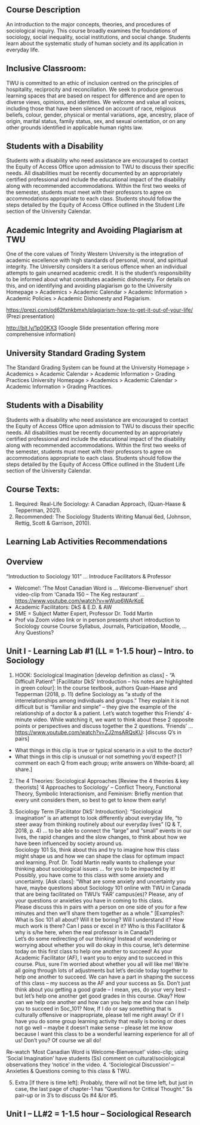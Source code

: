 


## Course Description
An introduction to the major concepts, theories, and procedures of sociological inquiry. This course broadly examines the foundations of sociology, social inequality, social institutions, and social change. Students learn about the systematic study of human society and its application in everyday life.


## Inclusive Classroom:
TWU is committed to an ethic of inclusion centred on the principles of hospitality, reciprocity and reconciliation. We seek to produce generous learning spaces that are based on respect for difference and are open to diverse views, opinions, and identities. We welcome and value all voices, including those that have been silenced on account of race, religious beliefs, colour, gender, physical or mental variations, age, ancestry, place of origin, marital status, family status, sex, and sexual orientation, or on any other grounds identified in applicable human rights law.


## Students with a Disability
Students with a disability who need assistance are encouraged to contact the Equity of Access Office upon admission to TWU to discuss their specific needs. All disabilities must be recently documented by an appropriately certified professional and include the educational impact of the disability along with recommended accommodations. Within the first two weeks of the semester, students must meet with their professors to agree on accommodations appropriate to each class. Students should follow the steps detailed by the Equity of Access Office outlined in the Student Life section of the University Calendar.


## Academic Integrity and Avoiding Plagiarism at TWU
One of the core values of Trinity Western University is the integration of academic excellence with high standards of personal, moral, and spiritual integrity. The University considers it a serious offence when an individual attempts to gain unearned academic credit. It is the student’s responsibility to be informed about what constitutes academic dishonesty. For details on this, and on identifying and avoiding plagiarism go to the University Homepage > Academics > Academic Calendar > Academic Information > Academic Policies > Academic Dishonesty and Plagiarism.

https://prezi.com/od62fxnkbmxh/plagiarism-how-to-get-it-out-of-your-life/ (Prezi presentation)

http://bit.ly/1p00KX3  (Google Slide presentation offering more comprehensive information)


## University Standard Grading System
The Standard Grading System can be found at the University Homepage > Academics > Academic Calendar > Academic Information > Grading Practices     University Homepage > Academics > Academic Calendar > Academic Information > Grading Practices.


## Students with a Disability
Students with a disability who need assistance are encouraged to contact the Equity of Access Office upon admission to TWU to discuss their specific needs. All disabilities must be recently documented by an appropriately certified professional and include the educational impact of the disability along with recommended accommodations. Within the first two weeks of the semester, students must meet with their professors to agree on accommodations appropriate to each class. Students should follow the steps detailed by the Equity of Access Office outlined in the Student Life section of the University Calendar.

## Course Texts:
1. Required: Real-Life Sociology: A Canadian Approach, (Quan-Haase & Tepperman, 2021). 
2. Recommended: The Sociology Students Writing Manual 6ed, (Johnson, Rettig, Scott & Garrison, 2010).


## Learning Lab Activities Recommendations 

## Overview
“Introduction to Sociology 101” … Introduce Facilitators & Professor 
-	Welcome!: ‘The Most Canadian Word is … Welcome-Bienvenue!’ short video-clip from ‘Canada 150 – The Keg restaurant’ … https://www.youtube.com/watch?v=wWup6WArKqE
-	Academic Facilitators: DkS & E.D. & AW
-	SME = Subject Matter Expert, Professor Dr. Todd Martin
-	Prof via Zoom video link or in person presents short introduction to Sociology course
	Course Syllabus, Journals, Participation, Moodle, …  Any Questions?

## Unit I - Learning Lab #1 (LL = 1-1.5 hour) – Intro. to Sociology
1. HOOK: Sociological Imagination [develop definition as class] - “A Difficult Patient” 
[Facilitator DkS’ Introduction – his notes are highlighted in green colour]: 
In the course textbook, authors Quan-Haase and Tepperman (2018, p. 11) define Sociology as “a study of the interrelationships among individuals and groups.” They explain it is not difficult but is “familiar and simple” – they give the example of the relationship of a doctor & a patient. Let’s watch together this Friends’ 4-minute video.  While watching it, we want to think about these 2 opposite points or perspectives and discuss together the 2 questions. 
‘Friends’ … https://www.youtube.com/watch?v=ZJ2msARQsKU: [discuss Q’s in pairs] 
- What things in this clip is true or typical scenario in a visit to the doctor?
- What things in this clip is unusual or not something you’d expect?
[1 comment on each Q from each group; write answers on White-board; all share.] 

2. The 4 Theories: Sociological Approaches [Review the 4 theories & key theorists]
‘4 Approaches to Sociology’ – Conflict Theory, Functional Theory, Symbolic Interactionism, and Feminism: Briefly mention that every unit considers them, so best to get to know them early!

3. Sociology Term [Facilitator DkS’ Introduction]: “Sociological imagination” is an attempt to look differently about everyday life, “to steer away from thinking routinely about our everyday lives” (Q & T, 2018, p. 4) … to be able to connect the “large” and “small” events in our lives, the rapid changes and the slow changes, to think about how we have been influenced by society around us.  
Sociology 101 Ss, think about this and try to imagine how this class might shape us and how we can shape the class for optimum impact and learning.  Prof. Dr. Todd Martin really wants to challenge your thinking about sociological issues … for you to be impacted by it!  Possibly, you have come to this class with some anxiety and uncertainty.  [Ask class]: “What are some anxiety and uncertainty you have, maybe questions about Sociology 101 online with TWU in Canada that are being facilitated on TWU’s ‘FAR’ campus(es)?  Please, any of your questions or anxieties you have in coming to this class.  
Please discuss this in pairs with a person on one side of you for a few minutes and then we’ll share them together as a whole.” [Examples?: What is Soc 101 all about?  Will it be boring?  Will I understand it?  How much work is there?  Can I pass or excel in it?  Who is this Facilitator & why is s/he here, when the real professor is in Canada?]  
Let’s do some redirecting of our thinking!  Instead of wondering or worrying about whether you will do okay in this course, let’s determine today on this first class to help one another to succeed!  As your Academic Facilitator (AF), I want you to enjoy and to succeed in this course.  Plus, sure I’m worried about whether you all will like me!  We’re all going through lots of adjustments but let’s decide today together to help one another to succeed.  We can have a part in shaping the success of this class – my success as the AF and your success as Ss.  Don’t just think about you getting a good grade – I mean, yes, do your very best – but let’s help one another get good grades in this course.  Okay?  How can we help one another and how can you help me and how can I help you to succeed in Soc_101?
Now, If I do or say something that is culturally offensive or inappropriate, please tell me right away!  Or if I have you do some group learning activity that really is boring or does not go well – maybe it doesn’t make sense – please let me know because I want this class to be a wonderful learning experience for all of us!  Don’t you?  Of course we all do!  

Re-watch ‘Most Canadian Word is Welcome-Bienvenue!’ video-clip; using ‘Social Imagination’ have students (Ss) comment on cultural/sociological observations they ‘notice’ in the video. 
4.	‘Sociological Discussion’ – Anxieties & Questions coming to this class & TWU.

5.	Extra [If there is time left]: Probably, there will not be time left, but just in case, the last page of chapter-1 has “Questions for Critical Thought.”  Ss pair-up or in 3’s to discuss Qs #4 &/or #5.

## Unit I – LL#2 = 1-1.5 hour – Sociological Research
